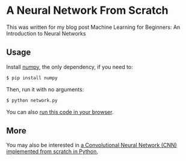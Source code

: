 # A Neural Network From Scratch
This was written for my blog post Machine Learning for Beginners: An Introduction to Neural Networks

## Usage

Install [numpy](http://www.numpy.org/), the only dependency, if you need to:

```bash
$ pip install numpy
```

Then, run it with no arguments:

```bash
$ python network.py
```

You can also [run this code in your browser](https://repl.it/@vzhou842/An-Introduction-to-Neural-Networks).

## More

You may also be interested in [a Convolutional Neural Network (CNN) implemented from scratch in Python](https://github.com/Ashleshk/Programming-Codes/tree/master/Python/cnn-from-scratch-master),